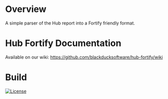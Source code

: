 # Overview

A simple parser of the Hub report into a Fortify friendly format.  

# Hub Fortify Documentation

Available on our wiki: https://github.com/blackducksoftware/hub-fortify/wiki

# Build

[![License](https://img.shields.io/badge/License-Apache%202.0-blue.svg)](https://opensource.org/licenses/Apache-2.0)
